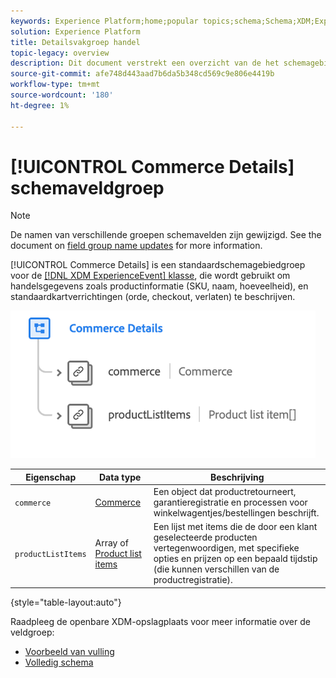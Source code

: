 ```yaml
---
keywords: Experience Platform;home;popular topics;schema;Schema;XDM;ExperienceEvent;fields;schemas;Schemas;Schema design;field group;field group;
solution: Experience Platform
title: Detailsvakgroep handel
topic-legacy: overview
description: Dit document verstrekt een overzicht van de het schemagebiedgroep van de Details van de Handel.
source-git-commit: afe748d443aad7b6da5b348cd569c9e806e4419b
workflow-type: tm+mt
source-wordcount: '180'
ht-degree: 1%

---
```



# [!UICONTROL Commerce Details] schemaveldgroep

>[!NOTE]
>
>De namen van verschillende groepen schemavelden zijn gewijzigd. See the document on [field group name updates](../name-updates.md) for more information.

[!UICONTROL Commerce Details] is een standaardschemagebiedgroep voor de  [[!DNL XDM ExperienceEvent] klasse](../../classes/experienceevent.md), die wordt gebruikt om handelsgegevens zoals productinformatie (SKU, naam, hoeveelheid), en standaardkartverrichtingen (orde, checkout, verlaten) te beschrijven.

![](../../images/field-groups/commerce-details.png)

| Eigenschap | Data type | Beschrijving |
| --- | --- | --- |
| `commerce` | [Commerce](../../data-types/commerce.md) | Een object dat productretourneert, garantieregistratie en processen voor winkelwagentjes/bestellingen beschrijft. |
| `productListItems` | Array of [Product list items](../../data-types/product-list-item.md) | Een lijst met items die de door een klant geselecteerde producten vertegenwoordigen, met specifieke opties en prijzen op een bepaald tijdstip (die kunnen verschillen van de productregistratie). |

{style=&quot;table-layout:auto&quot;}

Raadpleeg de openbare XDM-opslagplaats voor meer informatie over de veldgroep:

* [Voorbeeld van vulling](https://github.com/adobe/xdm/blob/master/components/fieldgroups/experience-event/experienceevent-commerce.example.1.json)
* [Volledig schema](https://github.com/adobe/xdm/blob/master/components/fieldgroups/experience-event/experienceevent-commerce.schema.json)
